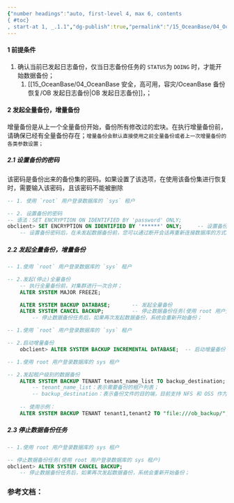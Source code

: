 ```yaml
---
{"number headings":"auto, first-level 4, max 6, contents
{ #toc}
, start-at 1, _.1.1","dg-publish":true,"permalink":"/15_OceanBase/04_OceanBase 安全，高可用，容灾/OceanBase 备份恢复/OB 发起数据备份/","dgPassFrontmatter":true}
---
```



#### 1 前提条件
1. 确认当前已发起日志备份，仅当日志备份任务的 `STATUS`为 `DOING` 时，才能开始数据备份；
	1. [[15_OceanBase/04_OceanBase 安全，高可用，容灾/OceanBase 备份恢复/OB 发起日志备份\|OB 发起日志备份]]，；

#### 2 发起全量备份，增量备份

增量备份是从上一个全量备份开始，备份所有修改过的宏块。在执行增量备份前，请确保已经有全量备份存在；`增量备份会默认直接使用之前全量备份或者上一次增量备份的各类参数设置；`

##### 2.1 设置备份的密码
该密码是备份出来的备份集的密码。如果设置了该选项，在使用该备份集进行恢复时，需要输入该密码，且该密码不能被删除

```sql
-- 1. 使用 `root` 用户登录数据库的 `sys` 租户

-- 2. 设置备份的密码
-- 语法：SET ENCRYPTION ON IDENTIFIED BY 'password' ONLY;
obclient> SET ENCRYPTION ON IDENTIFIED BY '******' ONLY;     -- 设置备份的密码
	-- 设置备份密码后，在未发起数据备份前，您可以通过断开会话再重新连接数据库的方式取消本次设置；
```


##### 2.2 发起全量备份，增量备份
```sql
-- 1.使用 `root` 用户登录数据库的 `sys` 租户

-- 2.发起(停止)全量备份
	-- 执行全量备份前，对集群进行一次合并；
	ALTER SYSTEM MAJOR FREEZE; 

	ALTER SYSTEM BACKUP DATABASE;       -- 发起全量备份
	ALTER SYSTEM CANCEL BACKUP;         -- 停止数据备份任务(使用 root 用户登录数据库的 sys 租户)
		-- 停止数据备份任务后，如果再次发起数据备份，系统会重新开始备份；
```

```sql
-- 1.使用 `root` 用户登录数据库的 `sys` 租户

-- 2.启动增量备份
	obclient> ALTER SYSTEM BACKUP INCREMENTAL DATABASE;  -- 启动增量备份
```


```sql
-- 1.使用 root 用户登录数据库的 sys 租户

-- 2.发起租户级别的数据备份
	ALTER SYSTEM BACKUP TENANT tenant_name_list TO backup_destination;
	    -- tenant_name_list：表示需要备份的租户列表；
	    -- backup_destination：表示备份文件的目的端，目前支持 NFS 和 OSS 作为备份介质；
	
	-- 使用示例：
	ALTER SYSTEM BACKUP TENANT tenant1,tenant2 TO "file:///ob_backup/";
```


##### 2.3 停止数据备份任务
```sql
-- 1.使用 root 用户登录数据库的 sys 租户

-- 停止数据备份任务(使用 root 用户登录数据库的 sys 租户)
obclient> ALTER SYSTEM CANCEL BACKUP;
	-- 停止数据备份任务后，如果再次发起数据备份，系统会重新开始备份；
```




### 参考文档：
